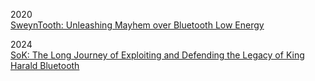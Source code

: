 2020  
[SweynTooth: Unleashing Mayhem over Bluetooth Low Energy](https://www.usenix.org/system/files/atc20-garbelini.pdf)

2024  
[SoK: The Long Journey of Exploiting and Defending the Legacy of King Harald Bluetooth](https://ieeexplore.ieee.org/stamp/stamp.jsp?tp=&arnumber=10646695)
